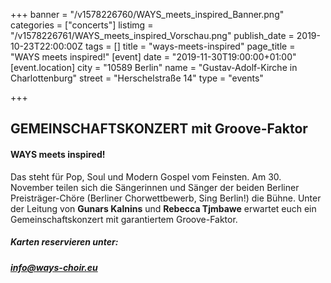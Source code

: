 +++
banner = "/v1578226760/WAYS_meets_inspired_Banner.png"
categories = ["concerts"]
listimg = "/v1578226761/WAYS_meets_inspired_Vorschau.png"
publish_date = 2019-10-23T22:00:00Z
tags = []
title = "ways-meets-inspired"
page_title = "WAYS meets inspired!"
[event]
date = "2019-11-30T19:00:00+01:00"
[event.location]
city = "10589 Berlin"
name = "Gustav-Adolf-Kirche in Charlottenburg"
street = "Herschelstraße 14"
type = "events"

+++
## GEMEINSCHAFTSKONZERT mit Groove-Faktor

#### WAYS meets inspired!

Das steht für Pop, Soul und Modern Gospel vom Feinsten. Am 30. November teilen sich die Sängerinnen und Sänger der beiden Berliner Preisträger-Chöre (Berliner Chorwettbewerb, Sing Berlin!)  die Bühne. Unter der Leitung von **Gunars Kalnins** und **Rebecca Tjmbawe** erwartet euch ein Gemeinschaftskonzert mit garantiertem Groove-Faktor.

##### Karten reservieren unter:

##### info@ways-choir.eu 
